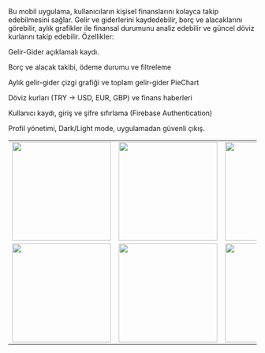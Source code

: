 Bu mobil uygulama, kullanıcıların kişisel finanslarını kolayca takip edebilmesini sağlar. Gelir ve giderlerini kaydedebilir, borç ve alacaklarını görebilir, aylık grafikler ile finansal durumunu analiz edebilir ve güncel döviz kurlarını takip edebilir.
Özellikler:

Gelir-Gider açıklamalı kaydı.

Borç ve alacak takibi, ödeme durumu ve filtreleme

Aylık gelir-gider çizgi grafiği ve toplam gelir-gider PieChart

Döviz kurları (TRY → USD, EUR, GBP) ve finans haberleri

Kullanıcı kaydı, giriş ve şifre sıfırlama (Firebase Authentication)

Profil yönetimi, Dark/Light mode, uygulamadan güvenli çıkış.
<table>
  <tr>
    <td><img src="https://github.com/user-attachments/assets/a7606c92-34f2-48ea-a8ed-859ebebddf34" width="200"></td>
    <td><img src="https://github.com/user-attachments/assets/03b74bae-6e66-4beb-8e42-6c9a3e41c7cb" width="200"></td>
    <td><img src="https://github.com/user-attachments/assets/eb9eea7a-4885-4227-ace0-c3e8ec822274" width="200"></td>
    <td><img src="https://github.com/user-attachments/assets/f511695c-df44-460b-88ec-bf60b4fc8651" width="200"></td>
  </tr>
  <tr>
    <td><img src="https://github.com/user-attachments/assets/e61ab8a0-00fc-410d-9d70-0278c1b76311" width="200"></td>
    <td><img src="https://github.com/user-attachments/assets/3a7f8247-2fc8-4c4e-95a7-ec8a916f7254" width="200"></td>
    <td><img src="https://github.com/user-attachments/assets/9e32d1dd-4326-410c-bfa2-c094fb6d1c2f" width="200"></td>
    <td><img src="https://github.com/user-attachments/assets/7b49188e-4415-4e50-a780-eaf8fad936ec" width="200"></td>
</tr>
  
</table>
